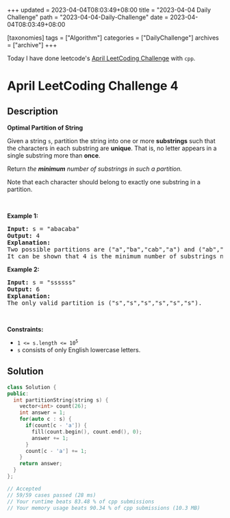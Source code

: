 +++
updated = 2023-04-04T08:03:49+08:00
title = "2023-04-04 Daily Challenge"
path = "2023-04-04-Daily-Challenge"
date = 2023-04-04T08:03:49+08:00

[taxonomies]
tags = ["Algorithm"]
categories = ["DailyChallenge"]
archives = ["archive"]
+++

Today I have done leetcode's [April LeetCoding Challenge](https://leetcode.com/problems/optimal-partition-of-string/) with `cpp`.

<!-- more -->

# April LeetCoding Challenge 4

## Description

**Optimal Partition of String**

<p>Given a string <code>s</code>, partition the string into one or more <strong>substrings</strong> such that the characters in each substring are <strong>unique</strong>. That is, no letter appears in a single substring more than <strong>once</strong>.</p>

<p>Return <em>the <strong>minimum</strong> number of substrings in such a partition.</em></p>

<p>Note that each character should belong to exactly one substring in a partition.</p>

<p>&nbsp;</p>
<p><strong class="example">Example 1:</strong></p>

<pre>
<strong>Input:</strong> s = &quot;abacaba&quot;
<strong>Output:</strong> 4
<strong>Explanation:</strong>
Two possible partitions are (&quot;a&quot;,&quot;ba&quot;,&quot;cab&quot;,&quot;a&quot;) and (&quot;ab&quot;,&quot;a&quot;,&quot;ca&quot;,&quot;ba&quot;).
It can be shown that 4 is the minimum number of substrings needed.
</pre>

<p><strong class="example">Example 2:</strong></p>

<pre>
<strong>Input:</strong> s = &quot;ssssss&quot;
<strong>Output:</strong> 6
<strong>Explanation:
</strong>The only valid partition is (&quot;s&quot;,&quot;s&quot;,&quot;s&quot;,&quot;s&quot;,&quot;s&quot;,&quot;s&quot;).
</pre>

<p>&nbsp;</p>
<p><strong>Constraints:</strong></p>

<ul>
	<li><code>1 &lt;= s.length &lt;= 10<sup>5</sup></code></li>
	<li><code>s</code> consists of only English lowercase letters.</li>
</ul>


## Solution

``` cpp
class Solution {
public:
  int partitionString(string s) {
    vector<int> count(26);
    int answer = 1;
    for(auto c : s) {
      if(count[c - 'a']) {
        fill(count.begin(), count.end(), 0);
        answer += 1;
      }
      count[c - 'a'] += 1;
    }
    return answer;
  }
};

// Accepted
// 59/59 cases passed (28 ms)
// Your runtime beats 83.48 % of cpp submissions
// Your memory usage beats 90.34 % of cpp submissions (10.3 MB)
```
